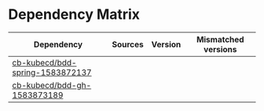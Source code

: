 # Dependency Matrix

Dependency | Sources | Version | Mismatched versions
---------- | ------- | ------- | -------------------
[cb-kubecd/bdd-spring-1583872137](https://github.com/cb-kubecd/bdd-spring-1583872137.git) |  | []() | 
[cb-kubecd/bdd-gh-1583873189](https://github.com/cb-kubecd/bdd-gh-1583873189.git) |  | []() | 
